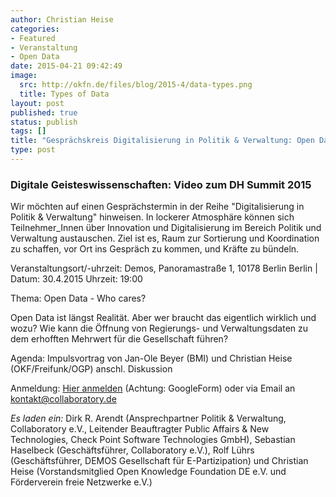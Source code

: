 ```yaml
---
author: Christian Heise
categories:
- Featured
- Veranstaltung
- Open Data
date: 2015-04-21 09:42:49
image:
  src: http://okfn.de/files/blog/2015-4/data-types.png
  title: Types of Data
layout: post
published: true
status: publish
tags: []
title: "Gesprächskreis Digitalisierung in Politik & Verwaltung: Open Data am 30.4."
type: post
---
```


### Digitale Geisteswissenschaften: Video zum DH Summit 2015

Wir möchten auf einen Gesprächstermin in der Reihe "Digitalisierung in Politik & Verwaltung" hinweisen. In lockerer Atmosphäre können sich Teilnehmer_Innen über Innovation und Digitalisierung im Bereich Politik und Verwaltung austauschen. Ziel ist es, Raum zur Sortierung und Koordination zu schaffen, vor Ort ins Gespräch zu kommen, und Kräfte zu bündeln.

Veranstaltungsort/-uhrzeit: Demos, Panoramastraße 1, 10178 Berlin Berlin | Datum: 30.4.2015 Uhrzeit: 19:00

Thema: Open Data - Who cares?

Open Data ist längst Realität. Aber wer braucht das eigentlich wirklich und wozu? Wie kann die Öffnung von Regierungs- und Verwaltungsdaten zu dem erhofften Mehrwert für die Gesellschaft führen?

Agenda: Impulsvortrag von Jan-Ole Beyer (BMI) und Christian Heise (OKF/Freifunk/OGP) anschl. Diskussion

Anmeldung: [Hier anmelden](http://goo.gl/forms/qyd9d2nd0F) (Achtung: GoogleForm) oder via Email an kontakt@collaboratory.de

_Es laden ein:_ Dirk R. Arendt (Ansprechpartner Politik & Verwaltung, Collaboratory e.V., Leitender Beauftragter Public Affairs & New Technologies, Check Point Software Technologies GmbH), Sebastian Haselbeck (Geschäftsführer, Collaboratory e.V.), Rolf Lührs (Geschäftsführer, DEMOS Gesellschaft für E-Partizipation) und Christian Heise (Vorstandsmitglied Open Knowledge Foundation DE e.V. und Förderverein freie Netzwerke e.V.)
